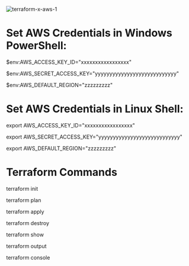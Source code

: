 ![terraform-x-aws-1](https://user-images.githubusercontent.com/61271519/84424047-2a812f00-ac28-11ea-9aea-4d744138f44f.png)

# Set AWS Credentials in Windows PowerShell:

$env:AWS_ACCESS_KEY_ID="xxxxxxxxxxxxxxxxx"

$env:AWS_SECRET_ACCESS_KEY="yyyyyyyyyyyyyyyyyyyyyyyyyyyy"

$env:AWS_DEFAULT_REGION="zzzzzzzzz"


# Set AWS Credentials in Linux Shell:

export AWS_ACCESS_KEY_ID="xxxxxxxxxxxxxxxxx"

export AWS_SECRET_ACCESS_KEY="yyyyyyyyyyyyyyyyyyyyyyyyyyyy"

export AWS_DEFAULT_REGION="zzzzzzzzz"

# Terraform Commands

terraform init

terraform plan

terraform apply

terraform destroy


terraform show

terraform output

terraform console
